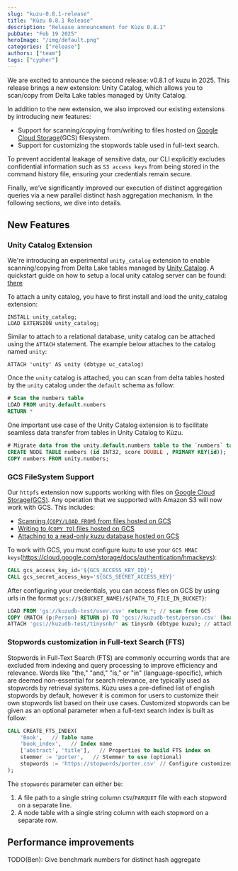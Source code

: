 ```yaml
---
slug: "kuzu-0.8.1-release"
title: "Kùzu 0.8.1 Release"
description: "Release announcement for Kùzu 0.8.1"
pubDate: "Feb 19 2025"
heroImage: "/img/default.png"
categories: ["release"]
authors: ["team"]
tags: ["cypher"]
---
```


We are excited to announce the second release: v0.8.1 of kuzu in 2025. This release brings a new extension: Unity Catalog, which allows you to scan/copy from Delta Lake tables managed by Unity Catalog.

In addition to the new extension, we also improved our existing extensions by introducing new features:
- Support for scanning/copying from/writing to files hosted on [Google Cloud Storage](https://cloud.google.com/storage)(GCS) filesystem.
- Support for customizing the stopwords table used in full-text search.

To prevent accidental leakage of sensitive data, our CLI explicitly excludes confidential information such as `S3 access keys` from being stored in the command history file, ensuring your credentials remain secure.

Finally, we’ve significantly improved our execution of distinct aggregation queries via a new parallel distinct hash aggregation mechanism.
In the following sections, we dive into details.

## New Features

### Unity Catalog Extension
We're introducing an experimental `unity_catalog` extension to enable scanning/copying from Delta Lake tables managed by [Unity Catalog](https://www.unitycatalog.io/]).
A quickstart guide on how to setup a local unity catalog server can be found: [there](https://docs.unitycatalog.io/quickstart)

To attach a unity catalog, you have to first install and load the unity_catalog extension:
```
INSTALL unity_catalog;
LOAD EXTENSION unity_catalog;
```
Similar to attach to a relational database, unity catalog can be attached using the `ATTACH` statement. The example below attaches to the catalog named `unity`:
```
ATTACH 'unity' AS unity (dbtype uc_catalog)
```
Once the `unity` catalog is attached, you can scan from delta tables hosted by the `unity` catalog under the `default` schema as follow:
```sql
# Scan the numbers table
LOAD FROM unity.default.numbers
RETURN *
```

One important use case of the Unity Catalog extension is to facilitate seamless data transfer from tables in Unity Catalog to Kùzu.
```sql
# Migrate data from the unity.default.numbers table to the `numbers` table in Kùzu
CREATE NODE TABLE numbers (id INT32, score DOUBLE , PRIMARY KEY(id));
COPY numbers FROM unity.numbers;
```

### GCS FileSystem Support
Our `httpfs` extension now supports working with files on [Google Cloud Storage(GCS)](https://cloud.google.com/storage). Any operation that we supported with Amazon S3 will now work with GCS. This includes:
- [Scanning (`COPY/LOAD FROM`) from files hosted on GCS](//docs.kuzudb.com/extensions/httpfs#reading-from-gcs)
- [Writing to (`COPY TO`) files hosted on GCS](//docs.kuzudb.com/extensions/httpfs#uploading-to-gcs)
- [Attaching to a read-only kuzu database hosted on GCS](//docs.kuzudb.com/extensions/attach/kuzu)

To work with GCS, you must configure kuzu to use your `GCS HMAC keys`(https://cloud.google.com/storage/docs/authentication/hmackeys):

```sql
CALL gcs_access_key_id='${GCS_ACCESS_KEY_ID}';
CALL gcs_secret_access_key='${GCS_SECRET_ACCESS_KEY}'
```

After configuring your credentials, you can access files on GCS by using urls in the format `gcs://${BUCKET_NAME}/${PATH_TO_FILE_IN_BUCKET}`:

```sql
LOAD FROM 'gs://kuzudb-test/user.csv' return *; // scan from GCS
COPY (MATCH (p:Person) RETURN p) TO 'gcs://kuzudb-test/person.csv' (header=true); // upload to GCS
ATTACH 'gcs://kuzudb-test/tinysnb/' as tinysnb (dbtype kuzu); // attach remote DB in GCS
```

### Stopwords customization in Full-text Search (FTS)
Stopwords in Full-Text Search (FTS) are commonly occurring words that are excluded from indexing and query processing to improve efficiency and relevance. Words like "the," "and," "is," or "in" (language-specific), which are deemed non-essential for search relevance, are typically used as stopwords by retrieval systems. Kùzu uses a pre-defined list of english stopwords by default, however it is common for users to customize their own stopwords list based on their use cases. Customized stopwords can be given as an optional parameter when a full-text search index is built as follow:
```sql
CALL CREATE_FTS_INDEX(
    'Book',   // Table name
    'book_index',   // Index name
    ['abstract', 'title'],   // Properties to build FTS index on
    stemmer := 'porter',   // Stemmer to use (optional)
    stopwords := 'https://stopwords/porter.csv' // Configure customized stopwords list (optional)
); 
```

The `stopwords` parameter can either be:
1. A file path to a single string column `CSV`/`PARQUET` file with each stopword on a separate line.
2. A node table with a single string column with each stopword on a separate row.

## Performance improvements
TODO(Ben): Give benchmark numbers for distinct hash aggregate

